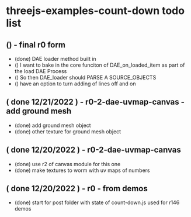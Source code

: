 # threejs-examples-count-down todo list

## () - final r0 form
* (done) DAE loader method built in
* () I want to bake in the core funciton of DAE\_on\_loaded\_item as part of the load DAE Process
* () So then DAE\_loader should PARSE A SOURCE\_OBJECTS
* () have an option to turn adding of lines off and on

## ( done 12/21/2022 ) - r0-2-dae-uvmap-canvas - add ground mesh
* (done) add ground mesh object
* (done) other texture for ground mesh object

## ( done 12/20/2022 ) - r0-2-dae-uvmap-canvas
* (done) use r2 of canvas module for this one
* (done) make textures to worm with uv maps of numbers

## ( done 12/20/2022 ) - r0 - from demos
* (done) start for post folder with state of count-down.js used for r146 demos
